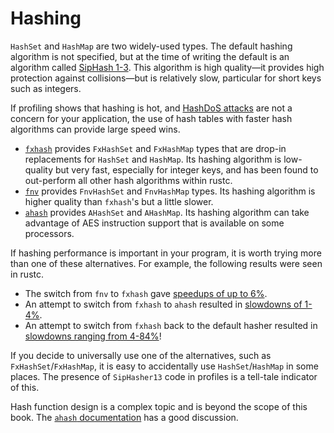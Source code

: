 # Hashing

`HashSet` and `HashMap` are two widely-used types. The default hashing
algorithm is not specified, but at the time of writing the default is an
algorithm called [SipHash 1-3]. This algorithm is high quality—it provides high
protection against collisions—but is relatively slow, particular for short keys
such as integers.

[SipHash 1-3]: https://en.wikipedia.org/wiki/SipHash

If profiling shows that hashing is hot, and [HashDoS attacks] are not a concern
for your application, the use of hash tables with faster hash algorithms can
provide large speed wins.
- [`fxhash`] provides `FxHashSet` and `FxHashMap` types that are drop-in
  replacements for `HashSet` and `HashMap`. Its hashing algorithm is
  low-quality but very fast, especially for integer keys, and has been found to
  out-perform all other hash algorithms within rustc.
- [`fnv`] provides `FnvHashSet` and `FnvHashMap` types. Its hashing algorithm
  is higher quality than `fxhash`'s but a little slower.
- [`ahash`] provides `AHashSet` and `AHashMap`. Its hashing algorithm can take
  advantage of AES instruction support that is available on some processors.

[HashDoS attacks]: https://en.wikipedia.org/wiki/Collision_attack
[`fxhash`]: https://crates.io/crates/fxhash
[`fnv`]: https://crates.io/crates/fnv
[`ahash`]: https://crates.io/crates/ahash

If hashing performance is important in your program, it is worth trying more
than one of these alternatives. For example, the following results were seen in
rustc.
- The switch from `fnv` to `fxhash` gave [speedups of up to 6%][fnv2fx].
- An attempt to switch from `fxhash` to `ahash` resulted in [slowdowns of
  1-4%][fx2a].
- An attempt to switch from `fxhash` back to the default hasher resulted in
  [slowdowns ranging from 4-84%][fx2default]!

[fnv2fx]: https://github.com/rust-lang/rust/pull/37229/commits/00e48affde2d349e3b3bfbd3d0f6afb5d76282a7
[fx2a]: https://github.com/rust-lang/rust/issues/69153#issuecomment-589504301
[fx2default]: https://github.com/rust-lang/rust/issues/69153#issuecomment-589338446

If you decide to universally use one of the alternatives, such as
`FxHashSet`/`FxHashMap`, it is easy to accidentally use `HashSet`/`HashMap` in
some places. The presence of `SipHasher13` code in profiles is a tell-tale
indicator of this.

Hash function design is a complex topic and is beyond the scope of this book.
The [`ahash` documentation] has a good discussion. 

[`ahash` documentation]: https://github.com/tkaitchuck/aHash/blob/master/compare/readme.md
